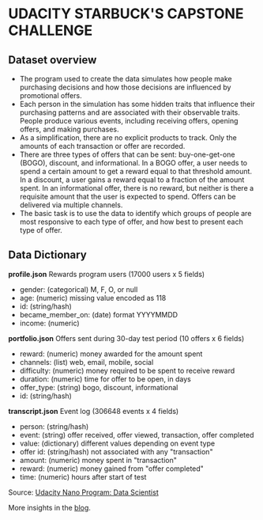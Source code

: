 # UDACITY STARBUCK'S CAPSTONE CHALLENGE

## Dataset overview
- The program used to create the data simulates how people make purchasing decisions and how those decisions are influenced by promotional offers.
- Each person in the simulation has some hidden traits that influence their purchasing patterns and are associated with their observable traits. People produce various events, including receiving offers, opening offers, and making purchases.
- As a simplification, there are no explicit products to track. Only the amounts of each transaction or offer are recorded.
- There are three types of offers that can be sent: buy-one-get-one (BOGO), discount, and informational. In a BOGO offer, a user needs to spend a certain amount to get a reward equal to that threshold amount. In a discount, a user gains a reward equal to a fraction of the amount spent. In an informational offer, there is no reward, but neither is there a requisite amount that the user is expected to spend. Offers can be delivered via multiple channels.
- The basic task is to use the data to identify which groups of people are most responsive to each type of offer, and how best to present each type of offer.

## Data Dictionary
**profile.json**
Rewards program users (17000 users x 5 fields)

- gender: (categorical) M, F, O, or null
- age: (numeric) missing value encoded as 118
- id: (string/hash)
- became_member_on: (date) format YYYYMMDD
- income: (numeric)

**portfolio.json**
Offers sent during 30-day test period (10 offers x 6 fields)

- reward: (numeric) money awarded for the amount spent
- channels: (list) web, email, mobile, social
- difficulty: (numeric) money required to be spent to receive reward
- duration: (numeric) time for offer to be open, in days
- offer_type: (string) bogo, discount, informational
- id: (string/hash)

**transcript.json**
Event log (306648 events x 4 fields)

- person: (string/hash)
- event: (string) offer received, offer viewed, transaction, offer completed
- value: (dictionary) different values depending on event type
- offer id: (string/hash) not associated with any "transaction"
- amount: (numeric) money spent in "transaction"
- reward: (numeric) money gained from "offer completed"
- time: (numeric) hours after start of test

Source: [Udacity Nano Program: Data Scientist](https://www.udacity.com/course/data-scientist-nanodegree--nd025?utm_source=gsem_brand&utm_medium=ads_r&utm_campaign=12908932988_c_individuals&utm_term=124509203711&utm_keyword=%2Budacity%20%2Bdata%20%2Bscience_b&gclid=Cj0KCQjwxtSSBhDYARIsAEn0thQ37yvP0P4SRAW7XaiasAdiTOYFe-IfkrDUAbPxQNuZ_05CUs6ukj0aAlT-EALw_wcB)

More insights in the [blog](https://medium.com/@yennhi95zz/starbucks-capstone-challenge-a4a822f994c1).

